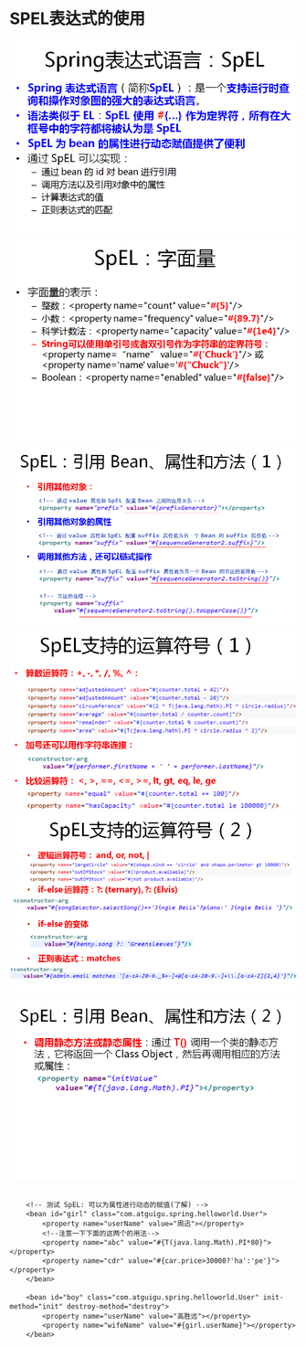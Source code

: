 # SPEL表达式的使用

![](/assets/spring-9-1.png)![](/assets/spring-9-2.png)![](/assets/spring-9-3.png)![](/assets/spring-9-4.png)![](/assets/spring-9-5.png)![](/assets/spring-9-6.png)

```

    <!-- 测试 SpEL: 可以为属性进行动态的赋值(了解) -->
    <bean id="girl" class="com.atguigu.spring.helloworld.User">
        <property name="userName" value="周迅"></property>
        <!--注意一下下面的这两个的用法-->
        <property name="abc" value="#{T(java.lang.Math).PI*80}"></property>
        <property name="cdr" value="#{car.price>30000?'ha':'pe'}"></property>
    </bean>

    <bean id="boy" class="com.atguigu.spring.helloworld.User" init-method="init" destroy-method="destroy">
        <property name="userName" value="高胜远"></property>
        <property name="wifeName" value="#{girl.userName}"></property>
    </bean>
```




